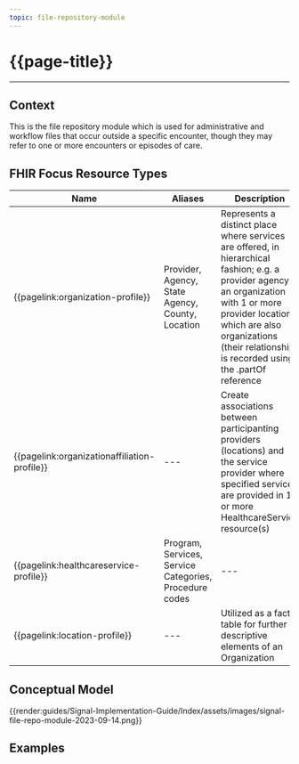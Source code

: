 ```yaml
---
topic: file-repository-module
---
```


# {{page-title}}

---

## Context
This is the file repository module which is used for administrative and workflow files that occur outside a specific encounter, though they may refer to one or more encounters or episodes of care.

## FHIR Focus Resource Types

| Name                      | Aliases                                   | Description |
| --- | --- | --- |
| {{pagelink:organization-profile}} | Provider, Agency, State Agency, County, Location        | Represents a distinct place where services are offered, in hierarchical fashion; e.g. a provider agency is an organization with 1 or more provider locations which are also organizations (their relationship is recorded using the .partOf reference |
| {{pagelink:organizationaffiliation-profile}}  | --- | Create associations between participanting providers (locations) and the service provider where specified services are provided in 1 or more HealthcareService resource(s) |
| {{pagelink:healthcareservice-profile}}   | Program, Services, Service Categories, Procedure codes | --- |
| {{pagelink:location-profile}}                 | --- | Utilized as a fact table for further descriptive elements of an Organization |


## Conceptual Model

{{render:guides/Signal-Implementation-Guide/Index/assets/images/signal-file-repo-module-2023-09-14.png}}

## Examples


